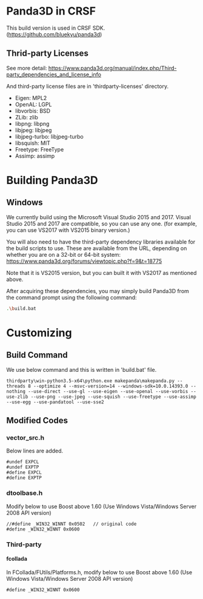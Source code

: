 # Panda3D in CRSF

This build version is used in CRSF SDK.
(https://github.com/bluekyu/panda3d)


## Thrid-party Licenses
See more detail: https://www.panda3d.org/manual/index.php/Third-party_dependencies_and_license_info

And third-party license files are in 'thirdparty-licenses' directory.

- Eigen: MPL2
- OpenAL: LGPL
- libvorbis: BSD
- ZLib: zlib
- libpng: libpng
- libjpeg: libjpeg
- libjpeg-turbo: libjpeg-turbo
- libsquish: MIT
- Freetype: FreeType
- Assimp: assimp



# Building Panda3D

## Windows

We currently build using the Microsoft Visual Studio 2015 and 2017.
Visual Studio 2015 and 2017 are compatible, so you can use any one.
(for example, you can use VS2017 with VS2015 binary version.)

You will also need to have the third-party dependency libraries available for
the build scripts to use. These are available from the URL,
depending on whether you are on a 32-bit or 64-bit system:
https://www.panda3d.org/forums/viewtopic.php?f=9&t=18775

Note that it is VS2015 version, but you can built it with VS2017 as mentioned above.

After acquiring these dependencies, you may simply build Panda3D from the
command prompt using the following command:

```bash
.\build.bat
```


# Customizing

## Build Command
We use below command and this is written in 'build.bat' file.
```
thirdparty\win-python3.5-x64\python.exe makepanda\makepanda.py --threads 8 --optimize 4 --msvc-version=14 --windows-sdk=10.0.14393.0 --nothing --use-direct --use-gl --use-eigen --use-openal --use-vorbis --use-zlib --use-png --use-jpeg --use-squish --use-freetype --use-assimp --use-egg --use-pandatool --use-sse2
```


## Modified Codes
### vector_src.h
Below lines are added.
```
#undef EXPCL
#undef EXPTP
#define EXPCL
#define EXPTP
```

### dtoolbase.h
Modify below to use Boost above 1.60
(Use Windows Vista/Windows Server 2008 API version)
```
//#define _WIN32_WINNT 0x0502   // original code
#define _WIN32_WINNT 0x0600
```


### Third-party
#### fcollada
In FCollada/FUtils/Platforms.h, modify below to use Boost above 1.60
(Use Windows Vista/Windows Server 2008 API version)
```
#define _WIN32_WINNT 0x0600
```
